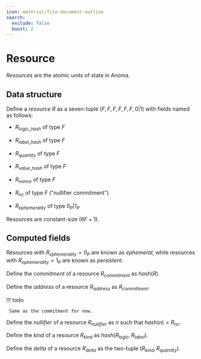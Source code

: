 ```yaml
---
icon: material/file-document-outline
search:
  exclude: false
  boost: 2
---
```


# Resource

_Resources_ are the atomic units of state in Anoma.

## Data structure

Define a _resource_ $R$ as a seven-tuple $(F, F, F, F, F, F, 0 | 1)$ with fields
named as follows:

- $R_{logic\_hash}$ of type $F$

- $R_{label\_hash}$ of type $F$

- $R_{quantity}$ of type $F$

- $R_{value\_hash}$ of type $F$

- $R_{nonce}$ of type $F$

- $R_{nc}$ of type $F$ ("nullifier commitment")

- $R_{ephemerality}$ of type ${ 0_P | 1_P }$

Resources are constant-size ($6F + 1$).

## Computed fields

Resources with $R_{ephemerality} = 0_P$ are known as _ephemeral_, while
resources with $R_{ephemerality} = 1_P$ are known as _persistent_.

Define the _commitment_ of a resource $R_{commitment}$ as $hash(R)$.

Define the _address_ of a resource $R_{address}$ as $R_{commitment}$.

!!! todo

     Same as the commitment for now.

Define the _nullifier_ of a resource $R_{nullifier}$ as $n$ such that $hash(n) = R_{nc}$.

Define the _kind_ of a resource $R_{kind}$ as $hash(R_{logic}, R_{label})$.

Define the _delta_ of a resource $R_{delta}$ as the two-tuple $(R_{kind}, R_{quantity})$.

